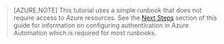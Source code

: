 > [AZURE.NOTE]
> This tutorial uses a simple runbook that does not require access to Azure resources.  See the [Next Steps](#nextsteps) section of this guide for information on configuring authentication in Azure Automation which is required for most runbooks. 


